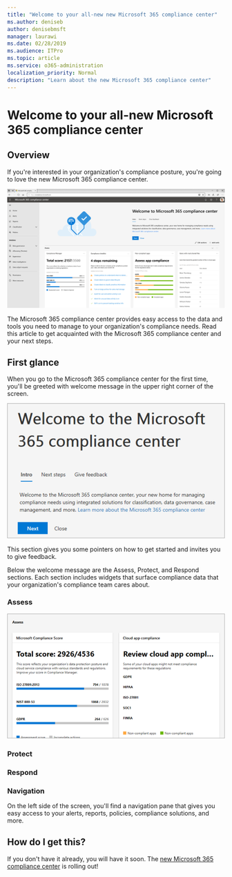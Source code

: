 ```yaml
---
title: "Welcome to your all-new new Microsoft 365 compliance center"
ms.author: deniseb
author: denisebmsft
manager: laurawi
ms.date: 02/28/2019
ms.audience: ITPro
ms.topic: article
ms.service: o365-administration
localization_priority: Normal
description: "Learn about the new Microsoft 365 compliance center"
---
```


# Welcome to your all-new Microsoft 365 compliance center

## Overview

If you're interested in your organization's compliance posture, you're going to love the new Microsoft 365 compliance center. 

![Microsoft 365 compliance center](media/m365-compliance-center.png)

The Microsoft 365 compliance center provides easy access to the data and tools you need to manage to your organization's compliance needs. Read this article to get acquainted with the Microsoft 365 compliance center and your next steps.

## First glance

When you go to the Microsoft 365 compliance center for the first time, you'll be greeted with welcome message in the upper right corner of the screen.

![Microsoft 365 compliance center intro](media/m365-compliancecenter-welcomesteps.png)

This section gives you some pointers on how to get started and invites you to give feedback.

Below the welcome message are the Assess, Protect, and Respond sections. Each section includes widgets that surface compliance data that your organization's compliance team cares about.

### Assess

![Assess section in Microsoft 365 compliance center](media/m365-compliance-center-assess.png)


### Protect



### Respond



### Navigation

On the left side of the screen, you'll find a navigation pane that gives you easy access to your alerts, reports, policies, compliance solutions, and more. 

## How do I get this?

If you don't have it already, you will have it soon. The [new Microsoft 365 compliance center](microsoft-security-and-compliance.md#microsoft-365-compliance-center) is rolling out! 

